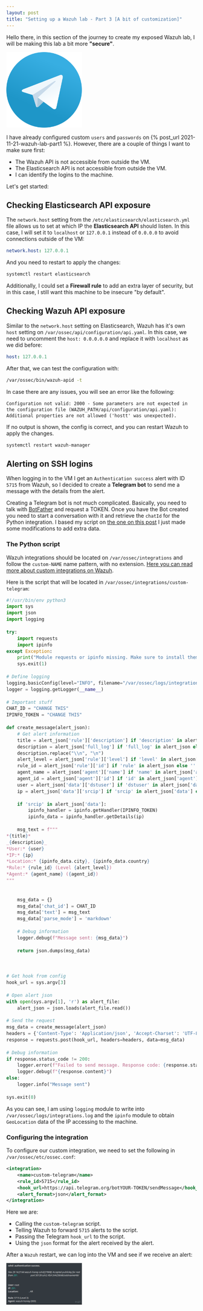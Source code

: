 ```yaml
---
layout: post
title: "Setting up a Wazuh lab - Part 3 [A bit of customization]"
---
```


Hello there, in this section of the journey to create my exposed Wazuh lab, I will be making this lab a bit more **"secure"**.

<img src="assets/img/telegram.png" alt="Let's Encrypt" width=200px height=auto>

I have already configured custom `users` and `passwords` on {% post_url 2021-11-21-wazuh-lab-part1 %}. However, there are a couple of things I want to make sure first:

* The Wazuh API is not accessible from outside the VM.
* The Elasticsearch API is not accessible from outside the VM.
* I can identify the logins to the machine.


Let's get started:

## Checking Elasticsearch API exposure

The `network.host` setting from the `/etc/elasticsearch/elasticsearch.yml` file allows us to set at which IP the **Elasticsearch API** should listen. In this case, I will set it to `localhost` or `127.0.0.1` instead of `0.0.0.0` to avoid connections outside of the VM:

```yaml
network.host: 127.0.0.1
```

And you need to restart to apply the changes:

```bash
systemctl restart elasticsearch
```

Additionally, I could set a **Firewall rule** to add an extra layer of security, but in this case, I still want this machine to be insecure "by default".


## Checking Wazuh API exposure

Similar to the `network.host` setting on Elasticsearch, Wazuh has it's own `host` setting on `/var/ossec/api/configuration/api.yaml`. In this case, we need to uncomment the `host: 0.0.0.0.0` and replace it with `localhost` as we did before:

```yaml
host: 127.0.0.1
```

After that, we can test the configuration with:

```bash
/var/ossec/bin/wazuh-apid -t
```

In case there are any issues, you will see an error like the following:
```log
Configuration not valid: 2000 - Some parameters are not expected in the configuration file (WAZUH_PATH/api/configuration/api.yaml): Additional properties are not allowed ('hostt' was unexpected).
```

If no output is shown, the config is correct, and you can restart Wazuh to apply the changes.

```bash
systemctl restart wazuh-manager
```

## Alerting on SSH logins

When logging in to the VM I get an `Authentication success` alert with ID `5715` from Wazuh, so I decided to create a **Telegram bot** to send me a message with the details from the alert.

Creating a Telegram bot is not much complicated. Basically, you need to talk with [BotFather](https://telegram.me/BotFather) and request a TOKEN. Once you have the Bot created you need to start a conversation with it and retrieve the `chatId` for the Python integration. I based my script on [the one on this post](https://medium.com/@jesusjimsa_12801/integrating-telegram-with-wazuh-4d8db91025f) I just made some modifications to add extra data.


### The Python script

Wazuh integrations should be located on `/var/ossec/integrations` and follow the `custom-NAME` name pattern, with no extension. [Here you can read more about custom integrations on Wazuh](https://wazuh.com/blog/how-to-integrate-external-software-using-integrator/).


Here is the script that will be located in `/var/ossec/integrations/custom-telegram`:

```python
#!/usr/bin/env python3
import sys
import json
import logging

try:
    import requests
    import ipinfo
except Exception:
    print("Module requests or ipinfo missing. Make sure to install them with: pip3 install requests && pip3 install ipinfo")
    sys.exit(1)

# Define logging
logging.basicConfig(level="INFO", filename="/var/ossec/logs/integrations.log")
logger = logging.getLogger(__name__)

# Important stuff
CHAT_ID = "CHANGE THIS"
IPINFO_TOKEN = "CHANGE THIS"

def create_message(alert_json):
    # Get alert information
    title = alert_json['rule']['description'] if 'description' in alert_json['rule'] else ''
    description = alert_json['full_log'] if 'full_log' in alert_json else ''
    description.replace("\\n", "\n")
    alert_level = alert_json['rule']['level'] if 'level' in alert_json['rule'] else ''
    rule_id = alert_json['rule']['id'] if 'rule' in alert_json else ''
    agent_name = alert_json['agent']['name'] if 'name' in alert_json['agent'] else ''
    agent_id = alert_json['agent']['id'] if 'id' in alert_json['agent'] else ''
    user = alert_json['data']['dstuser'] if 'dstuser' in alert_json['data'] else ''
    ip = alert_json['data']['srcip'] if 'srcip' in alert_json['data'] else ''

    if 'srcip' in alert_json['data']:
        ipinfo_handler = ipinfo.getHandler(IPINFO_TOKEN)
        ipinfo_data = ipinfo_handler.getDetails(ip)

    msg_text = f"""
*{title}*
_{description}_
*User:* {user}
*IP:* {ip}
*Location:* {ipinfo_data.city}, {ipinfo_data.country}
*Rule:* {rule_id} (Level {alert_level})
*Agent:* {agent_name} ({agent_id})
"""


    msg_data = {}
    msg_data['chat_id'] = CHAT_ID
    msg_data['text'] = msg_text
    msg_data['parse_mode'] = 'markdown'

    # Debug information
    logger.debug(f"Message sent: {msg_data}")

    return json.dumps(msg_data)



# Get hook from config
hook_url = sys.argv[3]

# Open alert json
with open(sys.argv[1], 'r') as alert_file:
    alert_json = json.loads(alert_file.read())

# Send the request
msg_data = create_message(alert_json)
headers = {'Content-Type': 'Application/json', 'Accept-Charset': 'UTF-8'}
response = requests.post(hook_url, headers=headers, data=msg_data)

# Debug information
if response.status_code != 200:
    logger.error(f"Failed to send message. Response code: {response.status_code} .")
    logger.debug(f"{response.content}")
else:
    logger.info("Message sent")

sys.exit(0)
```

As you can see, I am using `logging` module to write into `/var/ossec/logs/integrations.log` and the `ipinfo` module to obtain `GeoLocation` data of the IP accessing to the machine.

### Configuring the integration

To configure our custom integration, we need to set the following in `/var/ossec/etc/ossec.conf`:

```xml
<integration>
    <name>custom-telegram</name>
    <rule_id>5715</rule_id>
    <hook_url>https://api.telegram.org/botYOUR-TOKEN/sendMessage</hook_url>
    <alert_format>json</alert_format>
</integration>
```

Here we are:
* Calling the `custom-telegram` script.
* Telling Wazuh to forward `5715` alerts to the script.
* Passing the Telegram `hook_url` to the script.
* Using the `json` format for the alert received by the alert.


After a `Wazuh` restart, we can log into the VM and see if we receive an alert:

<img src="assets/img/telegram_notification.png" alt="Let's Encrypt" width=200px height=auto>